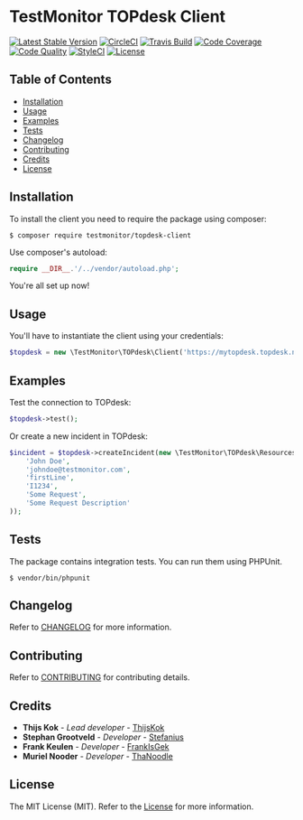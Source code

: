 # TestMonitor TOPdesk Client

[![Latest Stable Version](https://poser.pugx.org/testmonitor/topdesk-client/v/stable)](https://packagist.org/packages/testmonitor/topdesk-client)
[![CircleCI](https://img.shields.io/circleci/project/github/testmonitor/topdesk-client.svg)](https://circleci.com/gh/testmonitor/topdesk-client)
[![Travis Build](https://travis-ci.com/testmonitor/topdesk-client.svg?branch=master)](https://travis-ci.com/testmonitor/topdesk-client)
[![Code Coverage](https://scrutinizer-ci.com/g/testmonitor/topdesk-client/badges/coverage.png?b=master)](https://scrutinizer-ci.com/g/testmonitor/topdesk-client/?branch=master)
[![Code Quality](https://scrutinizer-ci.com/g/testmonitor/topdesk-client/badges/quality-score.png?b=master)](https://scrutinizer-ci.com/g/testmonitor/topdesk-client/?branch=master)
[![StyleCI](https://styleci.io/repos/222957448/shield)](https://styleci.io/repos/222957448)
[![License](https://poser.pugx.org/testmonitor/topdesk-client/license)](https://packagist.org/packages/testmonitor/topdesk-client)

## Table of Contents

- [Installation](#installation)
- [Usage](#usage)
- [Examples](#examples)
- [Tests](#tests)
- [Changelog](#changelog)
- [Contributing](#contributing)
- [Credits](#credits)
- [License](#license)
  
## Installation

To install the client you need to require the package using composer:

	$ composer require testmonitor/topdesk-client

Use composer's autoload:

```php
require __DIR__.'/../vendor/autoload.php';
```

You're all set up now!

## Usage

You'll have to instantiate the client using your credentials:

```php
$topdesk = new \TestMonitor\TOPdesk\Client('https://mytopdesk.topdesk.net', 'username', 'password');
```

## Examples

Test the connection to TOPdesk:

```php
$topdesk->test();
```

Or create a new incident in TOPdesk:

```php
$incident = $topdesk->createIncident(new \TestMonitor\TOPdesk\Resources\Incident(
    'John Doe', 
    'johndoe@testmonitor.com', 
    'firstLine', 
    'I1234', 
    'Some Request', 
    'Some Request Description'
));
```

## Tests

The package contains integration tests. You can run them using PHPUnit.

    $ vendor/bin/phpunit
    
## Changelog

Refer to [CHANGELOG](CHANGELOG.md) for more information.

## Contributing

Refer to [CONTRIBUTING](CONTRIBUTING.md) for contributing details.

## Credits

* **Thijs Kok** - *Lead developer* - [ThijsKok](https://github.com/thijskok)
* **Stephan Grootveld** - *Developer* - [Stefanius](https://github.com/stefanius)
* **Frank Keulen** - *Developer* - [FrankIsGek](https://github.com/frankisgek)
* **Muriel Nooder** - *Developer* - [ThaNoodle](https://github.com/thanoodle)

## License

The MIT License (MIT). Refer to the [License](LICENSE.md) for more information.